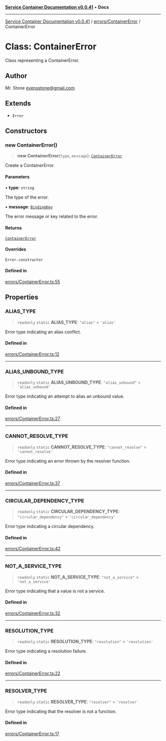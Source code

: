 [**Service Container Documentation v0.0.41**](../../../README.md) • **Docs**

***

[Service Container Documentation v0.0.41](../../../modules.md) / [errors/ContainerError](../README.md) / ContainerError

# Class: ContainerError

Class representing a ContainerError.

## Author

Mr. Stone <evensstone@gmail.com>

## Extends

- `Error`

## Constructors

### new ContainerError()

> **new ContainerError**(`type`, `message`): [`ContainerError`](ContainerError.md)

Create a ContainerError.

#### Parameters

• **type**: `string`

The type of the error.

• **message**: [`BindingKey`](../../../declarations/type-aliases/BindingKey.md)

The error message or key related to the error.

#### Returns

[`ContainerError`](ContainerError.md)

#### Overrides

`Error.constructor`

#### Defined in

[errors/ContainerError.ts:55](https://github.com/stonemjs/service-container/blob/0ff9b9142bca163f80869df46a66780942ea289c/src/errors/ContainerError.ts#L55)

## Properties

### ALIAS\_TYPE

> `readonly` `static` **ALIAS\_TYPE**: `"alias"` = `'alias'`

Error type indicating an alias conflict.

#### Defined in

[errors/ContainerError.ts:12](https://github.com/stonemjs/service-container/blob/0ff9b9142bca163f80869df46a66780942ea289c/src/errors/ContainerError.ts#L12)

***

### ALIAS\_UNBOUND\_TYPE

> `readonly` `static` **ALIAS\_UNBOUND\_TYPE**: `"alias_unbound"` = `'alias_unbound'`

Error type indicating an attempt to alias an unbound value.

#### Defined in

[errors/ContainerError.ts:27](https://github.com/stonemjs/service-container/blob/0ff9b9142bca163f80869df46a66780942ea289c/src/errors/ContainerError.ts#L27)

***

### CANNOT\_RESOLVE\_TYPE

> `readonly` `static` **CANNOT\_RESOLVE\_TYPE**: `"cannot_resolve"` = `'cannot_resolve'`

Error type indicating an error thrown by the resolver function.

#### Defined in

[errors/ContainerError.ts:37](https://github.com/stonemjs/service-container/blob/0ff9b9142bca163f80869df46a66780942ea289c/src/errors/ContainerError.ts#L37)

***

### CIRCULAR\_DEPENDENCY\_TYPE

> `readonly` `static` **CIRCULAR\_DEPENDENCY\_TYPE**: `"circular_dependency"` = `'circular_dependency'`

Error type indicating a circular dependency.

#### Defined in

[errors/ContainerError.ts:42](https://github.com/stonemjs/service-container/blob/0ff9b9142bca163f80869df46a66780942ea289c/src/errors/ContainerError.ts#L42)

***

### NOT\_A\_SERVICE\_TYPE

> `readonly` `static` **NOT\_A\_SERVICE\_TYPE**: `"not_a_service"` = `'not_a_service'`

Error type indicating that a value is not a service.

#### Defined in

[errors/ContainerError.ts:32](https://github.com/stonemjs/service-container/blob/0ff9b9142bca163f80869df46a66780942ea289c/src/errors/ContainerError.ts#L32)

***

### RESOLUTION\_TYPE

> `readonly` `static` **RESOLUTION\_TYPE**: `"resolution"` = `'resolution'`

Error type indicating a resolution failure.

#### Defined in

[errors/ContainerError.ts:22](https://github.com/stonemjs/service-container/blob/0ff9b9142bca163f80869df46a66780942ea289c/src/errors/ContainerError.ts#L22)

***

### RESOLVER\_TYPE

> `readonly` `static` **RESOLVER\_TYPE**: `"resolver"` = `'resolver'`

Error type indicating that the resolver is not a function.

#### Defined in

[errors/ContainerError.ts:17](https://github.com/stonemjs/service-container/blob/0ff9b9142bca163f80869df46a66780942ea289c/src/errors/ContainerError.ts#L17)
